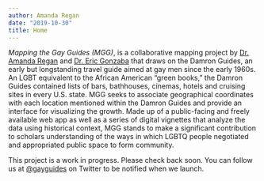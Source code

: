 ```yaml
---
author: Amanda Regan
date: "2019-10-30"
title: Home
---
```



<!--
<script type="text/javascript" src="https://cdnjs.cloudflare.com/ajax/libs/iframe-resizer/3.5.16/iframeResizer.min.js"></script>
<style>
  iframe {
    min-width: 50%;
  }
</style>
<iframe id="myIframe" src="https://regan008.shinyapps.io/Homepage-Map/" scrolling="no" frameborder="no" style="float:right;">
</iframe>
<script>
  iFrameResize({
    heightCalculationMethod: 'taggedElement'
  });
</script> -->
_Mapping the Gay Guides (MGG)_, is a collaborative mapping project by [Dr. Amanda Regan](http://www.amanda-regan.com) and [Dr. Eric Gonzaba](http://ericnolangonzaba.net) that draws on the Damron Guides, an early but longstanding travel guide aimed at gay men since the early 1960s. An LGBT equivalent to the African American “green books,” the Damron Guides contained lists of bars, bathhouses, cinemas, hotels and cruising sites in every U.S. state. MGG seeks to associate geographical coordinates with each location mentioned within the Damron Guides and provide an interface for visualizing the growth. Made up of a public-facing and freely available web app as well as a series of digital vignettes that analyze the data using historical context, MGG stands to make a significant contribution to scholars understanding of the ways in which LGBTQ people negotiated and appropriated public space to form community.

This project is a work in progress. Please check back soon. You can follow us at [@gayguides](https://twitter.com/gayguides) on Twitter to be notified when we launch.
